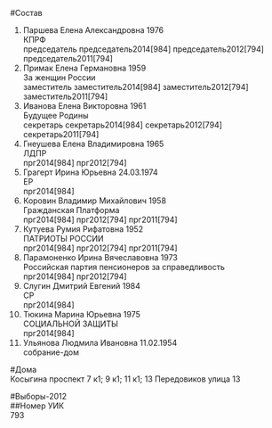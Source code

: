 #Состав  
1. Паршева Елена Александровна 1976  
    КПРФ  
    председатель председатель2014[984] председатель2012[794] председатель2011[794]  
2. Примак Елена Германовна 1959  
    За женщин России  
    заместитель заместитель2014[984] заместитель2012[794] заместитель2011[794]  
3. Иванова Елена Викторовна 1961  
    Будущее Родины  
    секретарь секретарь2014[984] секретарь2012[794] секретарь2011[794]  
4. Гнеушева Елена Владимировна 1965  
    ЛДПР  
    прг2014[984] прг2012[794]  
5. Грагерт Ирина Юрьевна 24.03.1974  
    ЕР  
    прг2014[984]  
6. Коровин Владимир Михайлович 1958  
    Гражданская Платформа  
    прг2014[984] прг2012[794] прг2011[794]  
7. Кутуева Румия Рифатовна 1952  
    ПАТРИОТЫ РОССИИ  
    прг2014[984] прг2012[794] прг2011[794]  
8. Парамоненко Ирина Вячеславовна 1973  
    Российская партия пенсионеров за справедливость  
    прг2014[984] прг2012[794]  
9. Слугин Дмитрий Евгений 1984  
    СР  
    прг2014[984]  
10. Тюкина Марина Юрьевна 1975  
    СОЦИАЛЬНОЙ ЗАЩИТЫ  
    прг2014[984]  
11. Ульянова Людмила Ивановна 11.02.1954  
    собрание-дом  
  
#Дома  
Косыгина проспект 7 к1; 9 к1; 11 к1; 13 Передовиков улица 13  
  
#Выборы-2012  
##Номер УИК  
793  
